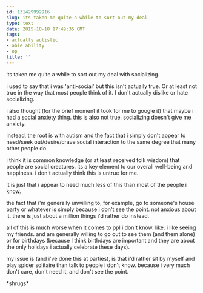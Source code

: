```yaml
---
id: 131429992916
slug: its-taken-me-quite-a-while-to-sort-out-my-deal
type: text
date: 2015-10-18 17:49:35 GMT
tags:
- actually autistic
- able ability
- op
title: ''
---
```

its taken me quite a while to sort out my deal with socializing.

i used to say that i was 'anti-social' but this isn't actually true. Or at least not true in the way that most people think of it. I don't actually dislike or hate socializing.

i also thought (for the brief moment it took for me to google it) that maybe i had a social anxiety thing. this is also not true. socializing doesn't give me anxiety.

instead, the root is with autism and the fact that i simply don't appear to need/seek out/desire/crave social interaction to the same degree that many other people do.

i think it is common knowledge (or at least received folk wisdom) that people are social creatures. its a key element to our overall well-being and happiness. i don't actually think this is untrue for me.

it is just that i appear to need much less of this than most of the people i know.

the fact that i'm generally unwilling to, for example, go to someone's house party or whatever is simply because i don't see the point. not anxious about it. there is just about a million things i'd rather do instead.

all of this is much worse when it comes to ppl i don't know. like. i like seeing my friends. and am generally willing to go out to see them (and them alone) or for birthdays (because I think birthdays are important and they are about the only holidays i actually celebrate these days).

my issue is (and i've done this at parties), is that i'd rather sit by myself and play spider solitaire than talk to people i don't know. because i very much don't care, don't need it, and don't see the point.

\*shrugs\*